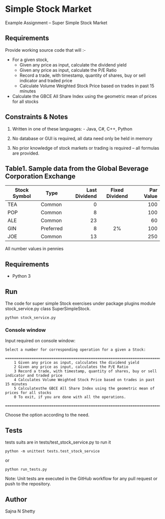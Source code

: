 # Simple Stock Market
Example Assignment – Super Simple Stock Market

## Requirements
Provide working source code that will :-

- For a given stock, 
    - Given any price as input, calculate the dividend yield
    - Given any price as input, calculate the P/E Ratio
    - Record a trade, with timestamp, quantity of shares, buy or sell indicator and
traded price
    - Calculate Volume Weighted Stock Price based on trades in past 15 minutes
- Calculate the GBCE All Share Index using the geometric mean of prices for all stocks

## Constraints & Notes

1.	Written in one of these languages:
        - Java, C#, C++, Python

2.	No database or GUI is required, all data need only be held in memory

3. No prior knowledge of stock markets or trading is required – all formulas are provided.

## Table1. Sample data from the Global Beverage Corporation Exchange

Stock Symbol  | Type | Last Dividend | Fixed Dividend | Par Value
------------- | ---- | ------------: | :------------: | --------: 
TEA           | Common    | 0  |    | 100
POP           | Common    | 8  |    | 100
ALE           | Common    | 23 |    | 60
GIN           | Preferred | 8  | 2% | 100
JOE           | Common    | 13 |    | 250

All number values in pennies


## Requirements

- Python 3

## Run

The code for super simple Stock exercises under package plugins module stock_service.py class SuperSimpleStock. 
```
python stock_service.py
```

### Console window

Input required on console window:

```
Select a number for corresponding operation for a given a Stock:
    ==============================================================================================
    1 Given any price as input, calculates the dividend yield
    2 Given any price as input, calculates the P/E Ratio
    3 Record a trade, with timestamp, quantity of shares, buy or sell indicator and traded price
    4 Calculates Volume Weighted Stock Price based on trades in past 15 minutes
    5 Calculatesthe GBCE All Share Index using the geometric mean of prices for all stocks
    0 To exit, if you are done with all the operations.
    ==============================================================================================
```

Choose the option according to the need.


## Tests

tests suits are in tests/test_stock_service.py to run it

```
python -m unittest tests.test_stock_service
```
or
```
python run_tests.py
```

Note: Unit tests are executed in the GitHub workflow for any pull request or push to the repository.

## Author

Sajna N Shetty


